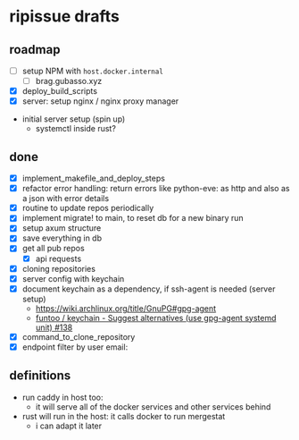 # ripissue drafts

## roadmap

- [ ] setup NPM with `host.docker.internal`
  - [ ] brag.gubasso.xyz
- [x] deploy_build_scripts
- [x] server: setup nginx / nginx proxy manager
- initial server setup (spin up)
  - systemctl inside rust?

## done

- [x] implement_makefile_and_deploy_steps
- [x] refactor error handling: return errors like python-eve: as http and also as a json with error details
- [x] routine to update repos periodically
- [x] implement migrate! to main, to reset db for a new binary run
- [x] setup axum structure
- [x] save everything in db
- [x] get all pub repos
  - [x] api requests
- [x] cloning repositories
- [x] server config with keychain
- [x] document keychain as a dependency, if ssh-agent is needed (server setup)
  - https://wiki.archlinux.org/title/GnuPG#gpg-agent
  - [funtoo / keychain - Suggest alternatives (use gpg-agent systemd unit) #138](https://github.com/funtoo/keychain/issues/138)
- [x] command_to_clone_repository
- [x] endpoint filter by user email:

## definitions

- run caddy in host too:
  - it will serve all of the docker services and other services behind
- rust will run in the host: it calls docker to run mergestat
  - i can adapt it later

